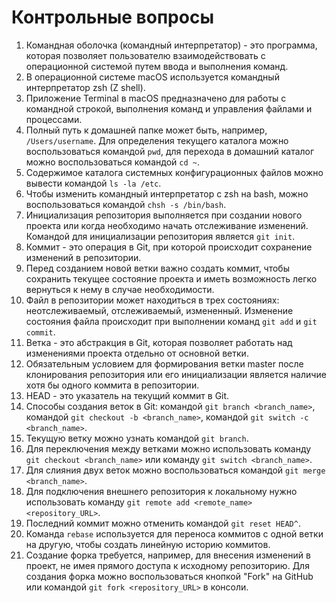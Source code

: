 # Контрольные вопросы

1. Командная оболочка (командный интерпретатор) - это программа, которая позволяет пользователю взаимодействовать с операционной системой путем ввода и выполнения команд. 
2. В операционной системе macOS используется командный интерпретатор zsh (Z shell). 
3. Приложение Terminal в macOS предназначено для работы с командной строкой, выполнения команд и управления файлами и процессами. 
4. Полный путь к домашней папке может быть, например, `/Users/username`. Для определения текущего каталога можно воспользоваться командой `pwd`, для перехода в домашний каталог можно воспользоваться командой `cd ~`. 
5. Содержимое каталога системных конфигурационных файлов можно вывести командой `ls -la /etc`. 
6. Чтобы изменить командный интерпретатор с zsh на bash, можно воспользоваться командой `chsh -s /bin/bash`. 
7. Инициализация репозитория выполняется при создании нового проекта или когда необходимо начать отслеживание изменений. Командой для инициализации репозитория является `git init`. 
8. Коммит - это операция в Git, при которой происходит сохранение изменений в репозитории. 
9. Перед созданием новой ветки важно создать коммит, чтобы сохранить текущее состояние проекта и иметь возможность легко вернуться к нему в случае необходимости. 
10. Файл в репозитории может находиться в трех состояниях: неотслеживаемый, отслеживаемый, измененный. Изменение состояния файла происходит при выполнении команд `git add` и `git commit`. 
11. Ветка - это абстракция в Git, которая позволяет работать над изменениями проекта отдельно от основной ветки. 
12. Обязательным условием для формирования ветки master после клонирования репозитория или его инициализации является наличие хотя бы одного коммита в репозитории. 
13. HEAD - это указатель на текущий коммит в Git. 
14. Способы создания веток в Git: командой `git branch <branch_name>`, командой `git checkout -b <branch_name>`, командой `git switch -c <branch_name>`. 
15. Текущую ветку можно узнать командой `git branch`. 
16. Для переключения между ветками можно использовать команду `git checkout <branch_name>` или команду `git switch <branch_name>`. 
17. Для слияния двух веток можно воспользоваться командой `git merge <branch_name>`. 
18. Для подключения внешнего репозитория к локальному нужно использовать команду `git remote add <remote_name> <repository_URL>`. 
19. Последний коммит можно отменить командой `git reset HEAD^`. 
20. Команда `rebase` используется для переноса коммитов с одной ветки на другую, чтобы создать линейную историю коммитов. 
21. Создание форка требуется, например, для внесения изменений в проект, не имея прямого доступа к исходному репозиторию. Для создания форка можно воспользоваться кнопкой "Fork" на GitHub или командой `git fork <repository_URL>` в консоли.
